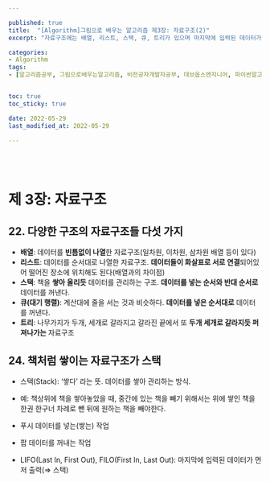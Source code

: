 ```yaml
---

published: true
title:  "[Algorithm]그림으로 배우는 알고리즘 제3장: 자료구조(2)"
excerpt: "자료구조에는 배열, 리스트, 스택, 큐, 트리가 있으며 마지막에 입력된 데이터가 가장 먼저 출력되는 LIFO/FILO 형태의 자료구조가 스택(Stack)이다"

categories:
- Algorithm
tags:
- [알고리즘공부, 그림으로배우는알고리즘, 비전공자개발자공부, 데브옵스엔지니어, 파이썬알고리즘, 알고리즘책추천]


toc: true
toc_sticky: true

date: 2022-05-29
last_modified_at: 2022-05-29

---
```


<br/><br/>

# 제 3장: 자료구조

## 22. 다양한 구조의 자료구조들 다섯 가지

- **배열**: 데이터를 **빈틈없이 나열**한 자료구조(일차원, 이차원, 삼차원 배열 등이 있다)
- **리스트**: 데이터를 순서대로 나열한 자료구조. **데이터들이 화살표로 서로 연결**되어있어 떨어진 장소에 위치해도 된다(배열과의 차이점)
- **스택**: 책을 **쌓아 올리듯** 데이터를 관리하는 구조. **데이터를 넣는 순서와 반대 순서로** 데이터를 꺼낸다.
- **큐(대기 행렬)**: 계산대에 줄을 서는 것과 비슷하다. **데이터를 넣은 순서대로** 데이터를 꺼낸다.
- **트리**: 나무가지가 두개, 세개로 갈라지고 갈라진 끝에서 또 **두개 세개로 갈라지듯 퍼져나가는** 자료구조

## 24. 책처럼 쌓이는 자료구조가 스택

- 스택(Stack): ‘쌓다’ 라는 뜻. 데이터를 쌓아 관리하는 방식.
- 예: 책상위에 책을 쌓아놓았을 때, 중간에 있는 책을 빼기 위해서는 위에 쌓인 책을 한권 한구너 차례로 뺀 뒤에 원하는 책을 빼야한다.
- 푸시 데이터를 넣는(쌓는) 작업
- 팝 데이터를 꺼내는 작업

- LIFO(Last In, First Out), FILO(First In, Last Out): 마지막에 입력된 데이터가 먼저 출력(⇒ 스택)
